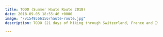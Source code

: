 ```yaml
---
title: TODO (Summer Haute Route 2018)
date: 2018-09-05 18:55:46 +0000
image: "/v1549566156/haute-route.jpg"
description: TODO (21 days of hiking through Switzerland, France and Italy)

---
```

